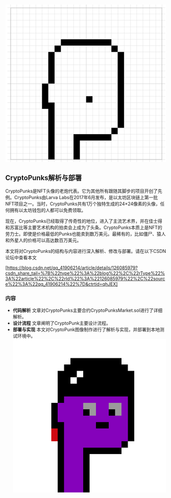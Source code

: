 ![CryptoPunks](/2.png)

## CryptoPunks解析与部署

 CryptoPunks是NFT头像的老炮代表。它为其他所有跟随其脚步的项目开创了先例。CryptoPunks由Larva Labs在2017年6月发布，是以太坊区块链上第一批NFT项目之一。当时，CryptoPunks共有1万个独特生成的24×24像素的头像，任何拥有以太坊钱包的人都可以免费领取。

  现在，CryptoPunks已经取得了传奇性的地位，进入了主流艺术界，并在佳士得和苏富比等主要艺术机构的拍卖会上成为了头条。CryptoPunks本质上是NFT的劳力士。即使是价格最低的Punks也能卖到数万美元。最稀有的，比如僵尸、猿人和外星人的价格可以高达数百万美元。

  本文将对CryptoPunks的结构与内容进行深入解析、修改与部署。请在以下CSDN论坛中查看本文  
  
  [https://blog.csdn.net/qq_41906214/article/details/126085979?csdn_share_tail=%7B%22type%22%3A%22blog%22%2C%22rType%22%3A%22article%22%2C%22rId%22%3A%22126085979%22%2C%22source%22%3A%22qq_41906214%22%7D&ctrtid=qhJEX]


### 内容

* **代码解析**   文章对CryptoPunks主要合约CryptoPunksMarket.sol进行了详细解析。
* **设计流程**   文章阐明了CryptoPunk主要设计流程。
* **部署与实现**   本文对CryptoPunk图像制作进行了解析与实现，并部署到本地测试环境中。
![image](/9.png)

